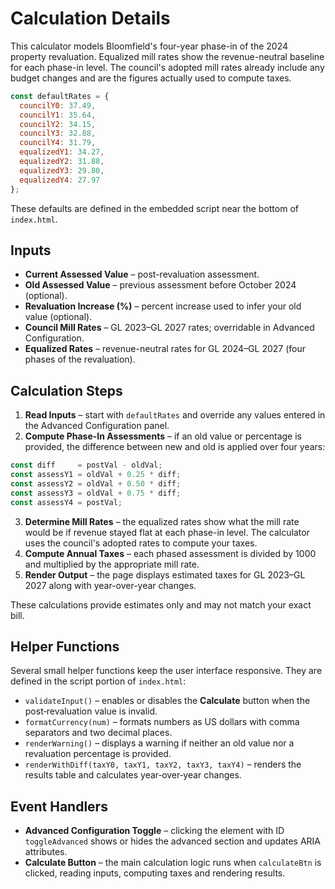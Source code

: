 # Calculation Details

This calculator models Bloomfield's four-year phase-in of the 2024 property revaluation.
Equalized mill rates show the revenue-neutral baseline for each phase-in level.
The council's adopted mill rates already include any budget changes and are the
figures actually used to compute taxes.

```javascript
const defaultRates = {
  councilY0: 37.49,
  councilY1: 35.64,
  councilY2: 34.15,
  councilY3: 32.88,
  councilY4: 31.79,
  equalizedY1: 34.27,
  equalizedY2: 31.88,
  equalizedY3: 29.80,
  equalizedY4: 27.97 
};
```

These defaults are defined in the embedded script near the bottom of `index.html`.

## Inputs

- **Current Assessed Value** – post-revaluation assessment.
- **Old Assessed Value** – previous assessment before October 2024 (optional).
- **Revaluation Increase (%)** – percent increase used to infer your old value (optional).
- **Council Mill Rates** – GL 2023–GL 2027 rates; overridable in Advanced Configuration.
- **Equalized Rates** – revenue-neutral rates for GL 2024–GL 2027 (four phases of the revaluation).

## Calculation Steps

1. **Read Inputs** – start with `defaultRates` and override any values entered in the Advanced Configuration panel.
2. **Compute Phase-In Assessments** – if an old value or percentage is provided, the difference between new and old is applied over four years:

```javascript
const diff     = postVal - oldVal;
const assessY1 = oldVal + 0.25 * diff;
const assessY2 = oldVal + 0.50 * diff;
const assessY3 = oldVal + 0.75 * diff;
const assessY4 = postVal;
```

3. **Determine Mill Rates** – the equalized rates show what the mill rate would be if revenue stayed flat at each phase-in level. The calculator uses the council's adopted rates to compute your taxes.
4. **Compute Annual Taxes** – each phased assessment is divided by 1000 and multiplied by the appropriate mill rate.
5. **Render Output** – the page displays estimated taxes for GL 2023–GL 2027 along with year-over-year changes.

These calculations provide estimates only and may not match your exact bill.

## Helper Functions

Several small helper functions keep the user interface responsive. They are defined in the script portion of `index.html`:

- `validateInput()` – enables or disables the **Calculate** button when the post‑revaluation value is invalid.
- `formatCurrency(num)` – formats numbers as US dollars with comma separators and two decimal places.
- `renderWarning()` – displays a warning if neither an old value nor a revaluation percentage is provided.
- `renderWithDiff(taxY0, taxY1, taxY2, taxY3, taxY4)` – renders the results table and calculates year‑over‑year changes.

## Event Handlers

- **Advanced Configuration Toggle** – clicking the element with ID `toggleAdvanced` shows or hides the advanced section and updates ARIA attributes.
- **Calculate Button** – the main calculation logic runs when `calculateBtn` is clicked, reading inputs, computing taxes and rendering results.
